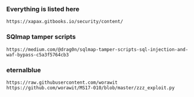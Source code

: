 ### Everything is listed here
```
https://xapax.gitbooks.io/security/content/
```
### SQlmap tamper scripts
```
https://medium.com/@drag0n/sqlmap-tamper-scripts-sql-injection-and-waf-bypass-c5a3f5764cb3 
```

### eternalblue
```
https://raw.githubusercontent.com/worawit
https://github.com/worawit/MS17-010/blob/master/zzz_exploit.py
```

